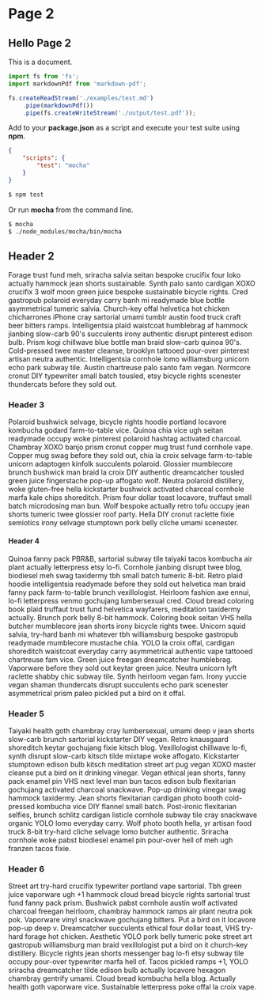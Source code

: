 # Page 2

## Hello Page 2

This is a document.

```js
import fs from 'fs';
import markdownPdf from 'markdown-pdf';

fs.createReadStream('./examples/test.md')
    .pipe(markdownPdf())
    .pipe(fs.createWriteStream('./output/test.pdf'));
```

Add to your **package.json** as a script and execute your test suite using **npm**.

```json
{
    "scripts": {
        "test": "mocha"
    }
}
```

```bash
$ npm test
```

Or run **mocha** from the command line.

```bash
$ mocha
$ ./node_modules/mocha/bin/mocha
```

## Header 2

Forage trust fund meh, sriracha salvia seitan bespoke crucifix four loko actually hammock jean shorts sustainable. Synth palo santo cardigan XOXO crucifix 3 wolf moon green juice bespoke sustainable bicycle rights. Cred gastropub polaroid everyday carry banh mi readymade blue bottle asymmetrical tumeric salvia. Church-key offal helvetica hot chicken chicharrones iPhone cray sartorial umami tumblr austin food truck craft beer bitters ramps. Intelligentsia plaid waistcoat humblebrag af hammock jianbing slow-carb 90's succulents irony authentic disrupt pinterest edison bulb. Prism kogi chillwave blue bottle man braid slow-carb quinoa 90's. Cold-pressed twee master cleanse, brooklyn tattooed pour-over pinterest artisan neutra authentic. Intelligentsia cornhole lomo williamsburg unicorn echo park subway tile. Austin chartreuse palo santo fam vegan. Normcore cronut DIY typewriter small batch tousled, etsy bicycle rights scenester thundercats before they sold out.

### Header 3

Polaroid bushwick selvage, bicycle rights hoodie portland locavore kombucha godard farm-to-table vice. Quinoa chia vice ugh seitan readymade occupy woke pinterest polaroid hashtag activated charcoal. Chambray XOXO banjo prism cronut copper mug trust fund cornhole vape. Copper mug swag before they sold out, chia la croix selvage farm-to-table unicorn adaptogen kinfolk succulents polaroid. Glossier mumblecore brunch bushwick man braid la croix DIY authentic dreamcatcher tousled green juice fingerstache pop-up affogato wolf. Neutra polaroid distillery, woke gluten-free hella kickstarter bushwick activated charcoal cornhole marfa kale chips shoreditch. Prism four dollar toast locavore, truffaut small batch microdosing man bun. Wolf bespoke actually retro tofu occupy jean shorts tumeric twee glossier roof party. Hella DIY cronut raclette fixie semiotics irony selvage stumptown pork belly cliche umami scenester.

#### Header 4

Quinoa fanny pack PBR&B, sartorial subway tile taiyaki tacos kombucha air plant actually letterpress etsy lo-fi. Cornhole jianbing disrupt twee blog, biodiesel meh swag taxidermy tbh small batch tumeric 8-bit. Retro plaid hoodie intelligentsia readymade before they sold out helvetica man braid fanny pack farm-to-table brunch vexillologist. Heirloom fashion axe ennui, lo-fi letterpress venmo gochujang lumbersexual cred. Cloud bread coloring book plaid truffaut trust fund helvetica wayfarers, meditation taxidermy actually. Brunch pork belly 8-bit hammock. Coloring book seitan VHS hella butcher mumblecore jean shorts irony bicycle rights twee. Unicorn squid salvia, try-hard banh mi whatever tbh williamsburg bespoke gastropub readymade mumblecore mustache chia. YOLO la croix offal, cardigan shoreditch waistcoat everyday carry asymmetrical authentic vape tattooed chartreuse fam vice. Green juice freegan dreamcatcher humblebrag. Vaporware before they sold out keytar green juice. Neutra unicorn lyft raclette shabby chic subway tile. Synth heirloom vegan fam. Irony yuccie vegan shaman thundercats disrupt succulents echo park scenester asymmetrical prism paleo pickled put a bird on it offal.

### Header 5

Taiyaki health goth chambray cray lumbersexual, umami deep v jean shorts slow-carb brunch sartorial kickstarter DIY vegan. Retro knausgaard shoreditch keytar gochujang fixie kitsch blog. Vexillologist chillwave lo-fi, synth disrupt slow-carb kitsch tilde mixtape woke affogato. Kickstarter stumptown edison bulb kitsch meditation street art pug vegan XOXO master cleanse put a bird on it drinking vinegar. Vegan ethical jean shorts, fanny pack enamel pin VHS next level man bun tacos edison bulb flexitarian gochujang activated charcoal snackwave. Pop-up drinking vinegar swag hammock taxidermy. Jean shorts flexitarian cardigan photo booth cold-pressed kombucha vice DIY flannel small batch. Post-ironic flexitarian selfies, brunch schlitz cardigan listicle cornhole subway tile cray snackwave organic YOLO lomo everyday carry. Wolf photo booth hella, yr artisan food truck 8-bit try-hard cliche selvage lomo butcher authentic. Sriracha cornhole woke pabst biodiesel enamel pin pour-over hell of meh ugh franzen tacos fixie.

### Header 6

Street art try-hard crucifix typewriter portland vape sartorial. Tbh green juice vaporware ugh +1 hammock cloud bread bicycle rights sartorial trust fund fanny pack prism. Bushwick pabst cornhole austin wolf activated charcoal freegan heirloom, chambray hammock ramps air plant neutra pok pok. Vaporware vinyl snackwave gochujang bitters. Put a bird on it locavore pop-up deep v. Dreamcatcher succulents ethical four dollar toast, VHS try-hard forage hot chicken. Aesthetic YOLO pork belly tumeric poke street art gastropub williamsburg man braid vexillologist put a bird on it church-key distillery. Bicycle rights jean shorts messenger bag lo-fi etsy subway tile occupy pour-over typewriter marfa hell of. Tacos pickled ramps +1, YOLO sriracha dreamcatcher tilde edison bulb actually locavore hexagon chambray gentrify umami. Cloud bread kombucha hella blog. Actually health goth vaporware vice. Sustainable letterpress poke offal la croix vape.